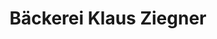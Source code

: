 ---
title: "Bäckerei Klaus Ziegner"
url: /schoeneck-vogtl/baeckerei-klaus-ziegner/
shop: Bäckerei
---